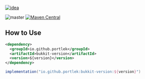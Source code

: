 [![idea](https://www.elegantobjects.org/intellij-idea.svg)](https://www.jetbrains.com/idea/)

![master](https://github.com/portlek/bukkit-version/workflows/build/badge.svg)
[![Maven Central](https://img.shields.io/maven-central/v/io.github.portlek/bukkit-version?label=version)](https://repo1.maven.org/maven2/io/github/portlek/bukkit-version/)

## How to Use

```xml
<dependency>
  <groupId>io.github.portlek</groupId>
  <artifactId>bukkit-version</artifactId>
  <version>${version}</version>
</dependency>
```

```groovy
implementation("io.github.portlek:bukkit-version:${version}")
```

